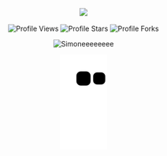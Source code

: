 <div id="header" align="center">
  <img src="https://media.discordapp.net/attachments/561607341607223317/985478703003869214/unknown-removebg-preview.png" width="100"/>
</div>
<p align="center">
<img src="https://komarev.com/ghpvc/?username=Simoneeeeeeee&label=Profile%20Views&color=ff8000&style=flat&label=Profile-Views" alt="Profile Views">

<img src="https://img.shields.io/badge/dynamic/json?&label=Profile-Stars&color=ff8000&style=flat&style=for-the-badge&query=%24.stars&url=https://api.github-star-counter.workers.dev/user/Simoneeeeeeee" alt="Profile Stars">

<img src="https://img.shields.io/badge/dynamic/json?&label=Profile-Forks&color=ff8000&style=flat&style=for-the-badge&query=%24.forks&url=https://api.github-star-counter.workers.dev/user/Simoneeeeeeee" alt="Profile Forks">
  
<p align="center"><img src="https://github-readme-stats.vercel.app/api/top-langs?username=Simoneeeeeeee&count_private=true&hide=procfile&theme=black&border_color=000000&cache_seconds=1800&layout=compact&langs_count=100&custom_title=Used Coding Languages&title_color=ff8000" alt="Simoneeeeeeee" /></p>

<p align="center">
<a href="https://discord.gg/casadev" target="_blank"><img src="https://github.com/rafaballerini/rafaballerini/blob/output/github-contribution-grid-snake.svg" alt="sneke"></p>
